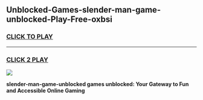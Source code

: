 
## Unblocked-Games-slender-man-game-unblocked-Play-Free-oxbsi
<h3>
<a href="https://premium76.site?title=slender-man-game-unblocked&ref=17A">CLICK TO PLAY</a></h3>
<hr>

<h3>
<a href="https://premium76.site?title=slender-man-game-unblocked&ref=17A">CLICK 2 PLAY</a>
  
</h3>

<a href="https://premium76.site?title=slender-man-game-unblocked&ref=17A"><img src="https://clearcache.store/games.png"></a>


**slender-man-game-unblocked games unblocked: Your Gateway to Fun and Accessible Online Gaming**
